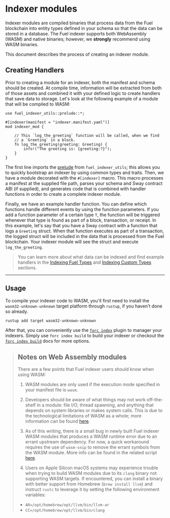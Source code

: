 # Indexer modules

Indexer modules are compiled binaries that process data from the Fuel blockchain into entity types defined in your schema so that the data can be stored in a database. The Fuel indexer supports both WebAssembly (WASM) and native binaries; however, we **strongly** recommend using WASM binaries.

This document describes the process of creating an indexer module.

## Creating Handlers

Prior to creating a module for an indexer, both the manifest and schema should be created. At compile time, information will be extracted from both of those assets and combined it with your defined logic to create handlers that save data to storage. Let's look at the following example of a module that will be compiled to WASM:

```rust, ignore
use fuel_indexer_utils::prelude::*;

#[indexer(manifest = "indexer.manifest.yaml")]
mod indexer_mod {

    // This `log_the_greeting` function will be called, when we find 
    // a `Greeting` in a block.
    fn log_the_greeting(greeting: Greeting) {
        info!("The greeting is: {greeting:?}");
    }
}
```

The first line imports the [prelude](https://docs.rs/fuel-indexer-utils/latest/fuel_indexer_utils/prelude/index.html) from `fuel_indexer_utils`; this allows you to quickly bootstrap an indexer by using common types and traits. Then, we have a module decorated with the `#[indexer]` macro. This macro processes a manifest at the supplied file path, parses your schema and Sway contract ABI (if supplied), and generates code that is combined with handler functions in order to create a complete indexer module.


Finally, we have an example handler function. You can define which functions handle different events by using the function parameters. If you add a function parameter of a certain type `T`, the function will be triggered whenever that type is found as part of a block, transaction, or receipt. In this example, let's say that you have a Sway contract with a function that logs a `Greeting` struct. When that function executes as part of a transaction, the logged struct will be included in the data that is processed from the Fuel blockchain. Your indexer module will see the struct and execute `log_the_greeting`.


> You can learn more about what data can be indexed and find example handlers in the [Indexing Fuel Types](../indexing-fuel-types/index.md) and [Indexing Custom Types](../indexing-custom-types/index.md) sections.

---

## Usage

To compile your indexer code to WASM, you'll first need to install the `wasm32-unknown-unknown` target platform through `rustup`, if you haven't done so already.

```bash
rustup add target wasm32-unknown-unknown
```

After that, you can conveniently use the [`forc index`](./../forc-index/index.md) plugin to manager your indexers. Simply use `forc index build` to build your indexer or checkout the [`forc index build`](./../forc-index/build.md) docs for more options.

> ## Notes on Web Assembly modules
>
> There are a few points that Fuel indexer users should know when using WASM:
>
> 1. WASM modules are only used if the execution mode specified in your manifest file is `wasm`.
> 
> 2. Developers should be aware of what things may not work off-the-shelf in a module: file I/O, thread spawning, and anything that depends on system libraries or makes system calls. This is due to the technological limitations of WASM as a whole; more information can be found [here](https://rustwasm.github.io/docs/book/reference/which-crates-work-with-wasm.html).
>
> 3. As of this writing, there is a small bug in newly built Fuel indexer WASM modules that produces a WASM runtime error due to an errant upstream dependency. For now, a quick workaround requires the use of `wasm-snip` to remove the errant symbols from the WASM module. More info can be found in the related script [here](https://github.com/FuelLabs/fuel-indexer/blob/develop/scripts/stripper.bash).
>
> 4. Users on Apple Silicon macOS systems may experience trouble when trying to build WASM modules due to its `clang` binary not supporting WASM targets. If encountered, you can install a binary with better support from Homebrew (`brew install llvm`) and instruct `rustc` to leverage it by setting the following environment variables:
> 
> - `AR=/opt/homebrew/opt/llvm/bin/llvm-ar`
> - `CC=/opt/homebrew/opt/llvm/bin/clang`
